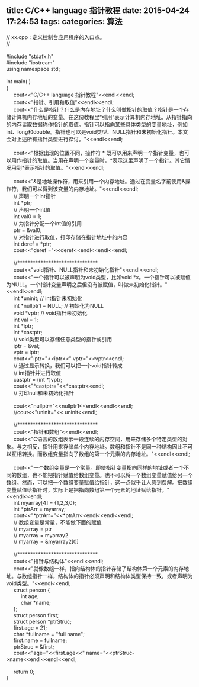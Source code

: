title: C/C++ language 指针教程
date: 2015-04-24 17:24:53
tags:
categories: 算法
---
<div>
<div style="word-wrap: break-word; -webkit-nbsp-mode: space; -webkit-line-break: after-white-space;">
// xx.cpp : 定义控制台应用程序的入口点。<br/>
//<br/><br/>
#include &quot;stdafx.h&quot;<br/>
#include &quot;iostream&quot;<br/>
using namespace std;<br/><br/>
int main( )<br/>
{<br/>
     cout&lt;&lt;&quot;C/C++ language 指针教程&quot;&lt;&lt;endl&lt;&lt;endl;<br/>
     cout&lt;&lt;&quot;指针、引用和取值&quot;&lt;&lt;endl&lt;&lt;endl;<br/>
     cout&lt;&lt;&quot;什么是指针？什么是内存地址？什么叫做指针的取值？指针是一个存储计算机内存地址的变量。在这份教程里“引用”表示计算机内存地址。从指针指向的内存读取数据称作指针的取值。指针可以指向某些具体类型的变量地址，例如int、long和double。指针也可以是void类型、NULL指针和未初始化指针。本文会对上述所有指针类型进行探讨。&quot;&lt;&lt;endl&lt;&lt;endl;<br/><br/>
     cout&lt;&lt;&quot;根据出现的位置不同，操作符 * 既可以用来声明一个指针变量，也可以用作指针的取值。当用在声明一个变量时，*表示这里声明了一个指针。其它情况用到*表示指针的取值。&quot;&lt;&lt;endl&lt;&lt;endl;<br/><br/>
     cout&lt;&lt;&quot;&amp;是地址操作符，用来引用一个内存地址。通过在变量名字前使用&amp;操作符，我们可以得到该变量的内存地址。&quot;&lt;&lt;endl&lt;&lt;endl;<br/>
     // 声明一个int指针<br/>
     int *ptr;<br/>
     // 声明一个int值<br/>
     int val0 = 1;<br/>
     // 为指针分配一个int值的引用<br/>
     ptr = &amp;val0;<br/>
     // 对指针进行取值，打印存储在指针地址中的内容<br/>
     int deref = *ptr;<br/>
     cout&lt;&lt;&quot;deref =&quot;&lt;&lt;deref&lt;&lt;endl&lt;&lt;endl&lt;&lt;endl;<br/><br/>
     //*******************************<br/>
     cout&lt;&lt;&quot;void指针、NULL指针和未初始化指针&quot;&lt;&lt;endl&lt;&lt;endl;<br/>
     cout&lt;&lt;&quot;一个指针可以被声明为void类型，比如void *x。一个指针可以被赋值为NULL。一个指针变量声明之后但没有被赋值，叫做未初始化指针。&quot;&lt;&lt;endl&lt;&lt;endl;<br/>
     int *uninit; // int指针未初始化<br/>
     int *nullptr1 = NULL; // 初始化为NULL<br/>
     void *vptr; // void指针未初始化<br/>
     int val = 1;<br/>
     int *iptr;<br/>
     int *castptr;<br/>
     // void类型可以存储任意类型的指针或引用<br/>
     iptr = &amp;val;<br/>
     vptr = iptr;<br/>
     cout&lt;&lt;&quot;iptr=&quot;&lt;&lt;iptr&lt;&lt;&quot; vptr=&quot;&lt;&lt;vptr&lt;&lt;endl;<br/>
     // 通过显示转换，我们可以把一个void指针转成<br/>
     // int指针并进行取值<br/>
     castptr = (int *)vptr;<br/>
     cout&lt;&lt;&quot;*castptr=&quot;&lt;&lt;*castptr&lt;&lt;endl;<br/>
     // 打印null和未初始化指针<br/><br/>
     cout&lt;&lt;&quot;nullptr=&quot;&lt;&lt;nullptr1&lt;&lt;endl&lt;&lt;endl&lt;&lt;endl;<br/>
     //cout&lt;&lt;&quot;uninit=&quot;&lt;&lt; uninit&lt;&lt;endl;<br/><br/>
     //*******************************<br/>
     cout&lt;&lt;&quot;指针和数组&quot;&lt;&lt;endl&lt;&lt;endl;<br/>
     cout&lt;&lt;&quot;C语言的数组表示一段连续的内存空间，用来存储多个特定类型的对象。与之相反，指针用来存储单个内存地址。数组和指针不是同一种结构因此不可以互相转换。而数组变量指向了数组的第一个元素的内存地址。&quot;&lt;&lt;endl&lt;&lt;endl;<br/><br/>
     cout&lt;&lt;&quot;一个数组变量是一个常量。即使指针变量指向同样的地址或者一个不同的数组，也不能把指针赋值给数组变量。也不可以将一个数组变量赋值给另一个数组。然而，可以把一个数组变量赋值给指针，这一点似乎让人感到费解。把数组变量赋值给指针时，实际上是把指向数组第一个元素的地址赋给指针。&quot;&lt;&lt;endl&lt;&lt;endl;<br/>
     int myarray[4] = {1,2,3,0};<br/>
     int *ptrArr = myarray;<br/>
     cout&lt;&lt;&quot;*ptrArr=&quot;&lt;&lt;*ptrArr&lt;&lt;endl&lt;&lt;endl&lt;&lt;endl;<br/>
     // 数组变量是常量，不能做下面的赋值<br/>
     // myarray = ptr<br/>
     // myarray = myarray2<br/>
     // myarray = &amp;myarray2[0]<br/><br/>
     //*******************************<br/>
     cout&lt;&lt;&quot;指针与结构体&quot;&lt;&lt;endl&lt;&lt;endl;<br/>
     cout&lt;&lt;&quot;就像数组一样，指向结构体的指针存储了结构体第一个元素的内存地址。与数组指针一样，结构体的指针必须声明和结构体类型保持一致，或者声明为void类型。&quot;&lt;&lt;endl&lt;&lt;endl;<br/>
     struct person {<br/>
          int age;<br/>
          char *name;<br/>
     };<br/>
     struct person first;<br/>
     struct person *ptrStruc;<br/>
     first.age = 21;<br/>
     char *fullname = &quot;full name&quot;;<br/>
     first.name = fullname;<br/>
     ptrStruc = &amp;first;<br/>
     cout&lt;&lt;&quot;age=&quot;&lt;&lt;first.age&lt;&lt;&quot; name=&quot;&lt;&lt;ptrStruc-&gt;name&lt;&lt;endl&lt;&lt;endl&lt;&lt;endl;<br/><br/>
     return 0;<br/>
}<br/><br/></div>
</div>